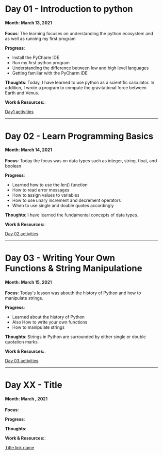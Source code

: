 # Day 01 - Introduction to python

#### Month: March 13, 2021

**Focus**: The learning focuses on understanding the python ecosystem and as well as running my first program

**Progress**:
- Install the PyCharm IDE
- Run my first python program
- Understanding the difference between low and high level languages
- Getting familiar with the PyCharm IDE

**Thoughts**: Today, I have learned to use python as a scientific calculator.
In addition, I wrote a program to compute the gravitational force between Earth and Venus.

**Work & Resources:**:

[Day1 activities](https://github.com/jsanon01/100-days-of-python/blob/main/resources/day1/)

---

# Day 02 - Learn Programming Basics

#### Month: March 14, 2021

**Focus**: Today the focus was on data types such as integer, string, float, and boolean

**Progress**:
- Learned how to use the len() function
- How to read error messages
- How to assign values to variables
- How to use unary increment and decrement operators
- When to use single and double quotes accordingly

**Thoughts**:  I have learned the fundamental concepts of data types. 



**Work & Resources:**:

[Day 02 activities](https://github.com/jsanon01/100-days-of-python/blob/main/resources/day2)

---

# Day 03 - Writing Your Own Functions & String Manipulatione

#### Month: March 15, 2021

**Focus**: Today's lesson was abouth the history of Python and how to manipulate strings.

**Progress**:
- Learned about the history of Python
- Also How to write your own functions
- How to manipulate strings



**Thoughts**: Strings in Python are surrounded by either single or double quotation marks.



**Work & Resources:**:

[Day 03 activities](https://github.com/jsanon01/100-days-of-python/blob/main/resources/day3)

----

# Day XX - Title

#### Month: March , 2021

**Focus**: 

**Progress**:


**Thoughts**: 

**Work & Resources:**:

[Title link name](https://github.com/jsanon01/100-days-of-python/blob/main/resources/day1/program.py)